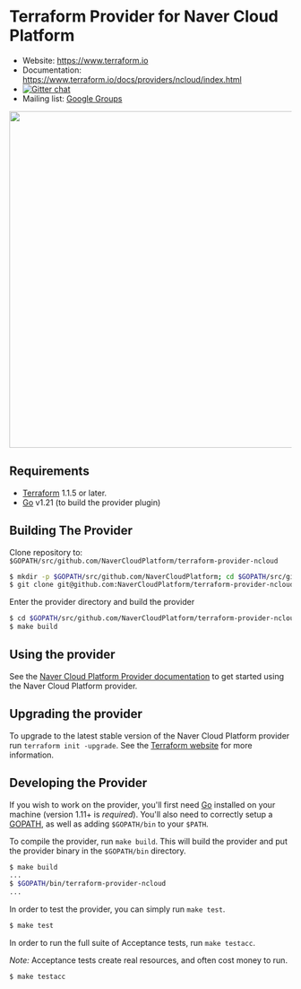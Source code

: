 # Terraform Provider for Naver Cloud Platform

- Website: https://www.terraform.io
- Documentation: https://www.terraform.io/docs/providers/ncloud/index.html
- [![Gitter chat](https://badges.gitter.im/hashicorp-terraform/Lobby.png)](https://gitter.im/hashicorp-terraform/Lobby)
- Mailing list: [Google Groups](http://groups.google.com/group/terraform-tool)

<img src="https://cdn.jsdelivr.net/gh/hashicorp/terraform-website@master/public/img/logo-hashicorp.svg" width="600px">

## Requirements

- [Terraform](https://www.terraform.io/downloads.html) 1.1.5 or later.
- [Go](https://golang.org/doc/install) v1.21 (to build the provider plugin)

## Building The Provider

Clone repository to: `$GOPATH/src/github.com/NaverCloudPlatform/terraform-provider-ncloud`

```sh
$ mkdir -p $GOPATH/src/github.com/NaverCloudPlatform; cd $GOPATH/src/github.com/NaverCloudPlatform
$ git clone git@github.com:NaverCloudPlatform/terraform-provider-ncloud.git
```

Enter the provider directory and build the provider

```sh
$ cd $GOPATH/src/github.com/NaverCloudPlatform/terraform-provider-ncloud
$ make build
```

## Using the provider

See the [Naver Cloud Platform Provider documentation](http://www.terraform.io/docs/providers/ncloud/index.html) to get started using the Naver Cloud Platform provider.

## Upgrading the provider

To upgrade to the latest stable version of the Naver Cloud Platform provider run `terraform init -upgrade`. See the [Terraform website](https://www.terraform.io/docs/configuration/providers.html#provider-versions) for more information.

## Developing the Provider

If you wish to work on the provider, you'll first need [Go](http://www.golang.org) installed on your machine (version 1.11+ is _required_). You'll also need to correctly setup a [GOPATH](http://golang.org/doc/code.html#GOPATH), as well as adding `$GOPATH/bin` to your `$PATH`.

To compile the provider, run `make build`. This will build the provider and put the provider binary in the `$GOPATH/bin` directory.

```sh
$ make build
...
$ $GOPATH/bin/terraform-provider-ncloud
...
```

In order to test the provider, you can simply run `make test`.

```sh
$ make test
```

In order to run the full suite of Acceptance tests, run `make testacc`.

_Note:_ Acceptance tests create real resources, and often cost money to run.

```sh
$ make testacc
```
